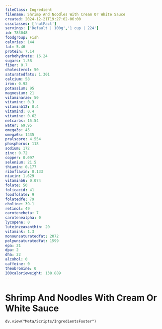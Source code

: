```yaml
---
fileClass: Ingredient
filename: Shrimp And Noodles With Cream Or White Sauce
created: 2024-12-21T19:27:02-06:00
cssclasses: ['nutFact']
servings: ['Default | 100g','1 cup | 224']
id: 783048
foodgroup: Fish
calories: 144
fat: 5.46
protein: 7.14
carbohydrate: 16.24
sugars: 1.58
fiber: 0.7
cholesterol: 50
saturatedfats: 1.301
calcium: 58
iron: 0.92
potassium: 95
magnesium: 21
vitaminarae: 50
vitaminc: 0.3
vitaminb12: 0.4
vitamind: 0.4
vitamine: 0.62
netcarbs: 15.54
water: 69.95
omega3s: 45
omega6s: 1435
pralscore: 4.554
phosphorus: 118
sodium: 172
zinc: 0.72
copper: 0.097
selenium: 21.5
thiamin: 0.177
riboflavin: 0.133
niacin: 1.629
vitaminb6: 0.074
folate: 50
folicacid: 41
foodfolate: 9
folatedfe: 79
choline: 39.1
retinol: 49
carotenebeta: 7
carotenealpha: 0
lycopene: 0
luteinzeaxanthin: 20
vitamink: 1.3
monounsaturatedfat: 2072
polyunsaturatedfat: 1599
epa: 21
dpa: 2
dha: 22
alcohol: 0
caffeine: 0
theobromine: 0
200calorieweight: 138.889
---
```


# Shrimp And Noodles With Cream Or White Sauce

```dataviewjs
dv.view("Meta/Scripts/IngredientsFooter")
```